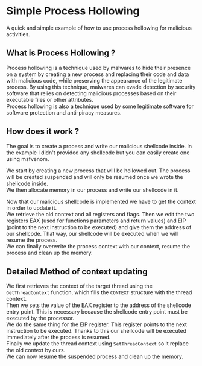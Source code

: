 # Simple Process Hollowing
A quick and simple example of how to use process hollowing for malicious activities.

## What is Process Hollowing ?
Process hollowing is a technique used by malwares to hide their presence on a system by creating a new process and replacing their code and data with malicious code, while preserving the appearance of the legitimate process. By using this technique, malwares can evade detection by security software that relies on detecting malicious processes based on their executable files or other attributes.\
Process hollowing is also a technique used by some legitimate software for software protection and anti-piracy measures.

## How does it work ?
The goal is to create a process and write our malicious shellcode inside. In the example I didn't provided any shellcode but you can easily create one using msfvenom.

We start by creating a new process that will be hollowed out. The process will be created suspended and will only be resumed once we wrote the shellcode inside.\
We then allocate memory in our process and write our shellcode in it.


Now that our malicious shellcode is implemented we have to get the context in order to update it.\
We retrieve the old context and all registers and flags. Then we edit the two registers EAX (used for functions parameters and return values) and EIP (point to the next instruction to be executed) and give them the address of our shellcode. That way, our shellcode will be executed when we will resume the process.\
We can finally overwrite the process context with our context, resume the process and clean up the memory.


## Detailed Method of context updating
We first retrieves the context of the target thread using the ```GetThreadContext``` function, which fills the ```CONTEXT``` structure with the thread context.\
Then we sets the value of the EAX register to the address of the shellcode entry point. This is necessary because the shellcode entry point must be executed by the processor.\
We do the same thing for the EIP register. This register points to the next instruction to be executed. Thanks to this our shellcode will be executed immediately after the process is resumed.\
Finally we update the thread context using ```SetThreadContext``` so it replace the old context by ours.\
We can now resume the suspended process and clean up the memory.
